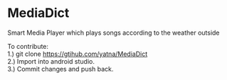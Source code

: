 # MediaDict
Smart Media Player which plays songs according to the weather outside

To contribute:  
1.) git clone https://gtihub.com/yatna/MediaDict  
2.) Import into android studio.  
3.) Commit changes and push back.  
